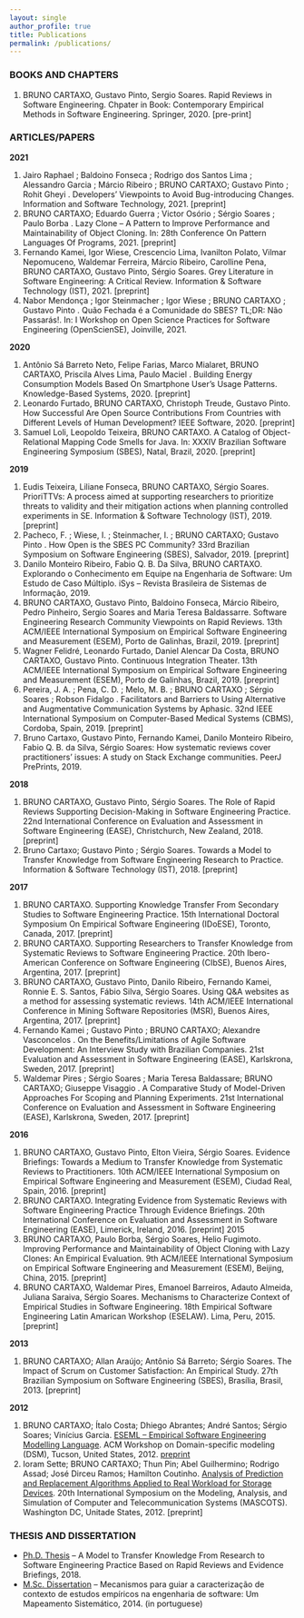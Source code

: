 ```yaml
---
layout: single
author_profile: true
title: Publications
permalink: /publications/
---
```


### BOOKS AND CHAPTERS
1. BRUNO CARTAXO, Gustavo Pinto, Sergio Soares. Rapid Reviews in Software Engineering. Chpater in Book: Contemporary Empirical Methods in Software Engineering. Springer, 2020. [pre-print]

### ARTICLES/PAPERS

**2021**
1. Jairo Raphael ; Baldoino Fonseca ; Rodrigo dos Santos Lima ; Alessandro Garcia ; Márcio Ribeiro ; BRUNO CARTAXO; Gustavo Pinto ; Rohit Gheyi . Developers’ Viewpoints to Avoid Bug-introducing Changes. Information and Software Technology, 2021. [preprint]
2. BRUNO CARTAXO; Eduardo Guerra ; Victor Osório ; Sérgio Soares ; Paulo Borba . Lazy Clone – A Pattern to Improve Performance and Maintainability of Object Cloning. In: 28th Conference On Pattern Languages Of Programs, 2021. [preprint]
3. Fernando Kamei, Igor Wiese, Crescencio Lima, Ivanilton Polato, Vilmar Nepomuceno, Waldemar Ferreira, Márcio Ribeiro, Carolline Pena, BRUNO CARTAXO, Gustavo Pinto, Sérgio Soares. Grey Literature in Software Engineering: A Critical Review. Information & Software Technology (IST), 2021. [preprint]
4. Nabor Mendonça ; Igor Steinmacher ; Igor Wiese ; BRUNO CARTAXO ; Gustavo Pinto . Quão Fechada é a Comunidade do SBES? TL;DR: Não Passarás!. In: I Workshop on Open Science Practices for Software Engineering (OpenScienSE), Joinville, 2021.

**2020**
1. Antônio Sá Barreto Neto, Felipe Farias, Marco Mialaret, BRUNO CARTAXO, Priscila Alves Lima, Paulo Maciel . Building Energy Consumption Models Based On Smartphone User’s Usage Patterns. Knowledge-Based Systems, 2020. [preprint]
2. Leonardo Furtado, BRUNO CARTAXO, Christoph Treude, Gustavo Pinto. How Successful Are Open Source Contributions From Countries with Different Levels of Human Development? IEEE Software, 2020. [preprint]
3. Samuel Loli, Leopoldo Teixeira, BRUNO CARTAXO. A Catalog of Object-Relational Mapping Code Smells for Java. In: XXXIV Brazilian Software Engineering Symposium (SBES), Natal, Brazil, 2020. [preprint]

**2019**
1. Eudis Teixeira, Liliane Fonseca, BRUNO CARTAXO, Sérgio Soares. PrioriTTVs: A process aimed at supporting researchers to prioritize threats to validity and their mitigation actions when planning controlled experiments in SE. Information & Software Technology (IST), 2019. [preprint]
2. Pacheco, F. ; Wiese, I. ; Steinmacher, I. ; BRUNO CARTAXO; Gustavo Pinto . How Open is the SBES PC Community? 33rd Brazilian Symposium on Software Engineering (SBES), Salvador, 2019. [preprint]
3. Danilo Monteiro Ribeiro, Fabio Q. B. Da Silva, BRUNO CARTAXO. Explorando o Conhecimento em Equipe na Engenharia de Software: Um Estudo de Caso Múltiplo. iSys – Revista Brasileira de Sistemas de Informação, 2019.
4. BRUNO CARTAXO, Gustavo Pinto, Baldoino Fonseca, Márcio Ribeiro, Pedro Pinheiro, Sergio Soares and Maria Teresa Baldassarre. Software Engineering Research Community Viewpoints on Rapid Reviews. 13th ACM/IEEE International Symposium on Empirical Software Engineering and Measurement (ESEM), Porto de Galinhas, Brazil, 2019. [preprint]
5. Wagner Felidré, Leonardo Furtado, Daniel Alencar Da Costa, BRUNO CARTAXO, Gustavo Pinto. Continuous Integration Theater. 13th ACM/IEEE International Symposium on Empirical Software Engineering and Measurement (ESEM), Porto de Galinhas, Brazil, 2019. [preprint]
6. Pereira, J. A. ; Pena, C. D. ; Melo, M. B. ; BRUNO CARTAXO ; Sérgio Soares ; Robson Fidalgo . Facilitators and Barriers to Using Alternative and Augmentative Communication Systems by Aphasic. 32nd IEEE International Symposium on Computer-Based Medical Systems (CBMS), Cordoba, Spain, 2019. [preprint]
7. Bruno Cartaxo, Gustavo Pinto, Fernando Kamei, Danilo Monteiro Ribeiro, Fabio Q. B. da Silva, Sérgio Soares: How systematic reviews cover practitioners’ issues: A study on Stack Exchange communities. PeerJ PrePrints, 2019.

**2018**
1. BRUNO CARTAXO, Gustavo Pinto, Sérgio Soares. The Role of Rapid Reviews Supporting Decision-Making in Software Engineering Practice. 22nd International Conference on Evaluation and Assessment in Software Engineering (EASE), Christchurch, New Zealand, 2018. [preprint]
2. Bruno Cartaxo; Gustavo Pinto ; Sérgio Soares. Towards a Model to Transfer Knowledge from Software Engineering Research to Practice. Information & Software Technology (IST), 2018. [preprint]

**2017**
1. BRUNO CARTAXO. Supporting Knowledge Transfer From Secondary Studies to Software Engineering Practice. 15th International Doctoral Symposium On Empirical Software Engineering (IDoESE), Toronto, Canada, 2017. [preprint]
2. BRUNO CARTAXO. Supporting Researchers to Transfer Knowledge from Systematic Reviews to Software Engineering Practice. 20th Ibero-American Conference on Software Engineering (CIbSE), Buenos Aires, Argentina, 2017. [preprint]
3. BRUNO CARTAXO, Gustavo Pinto, Danilo Ribeiro, Fernando Kamei, Ronnie E. S. Santos, Fábio Silva, Sérgio Soares. Using Q&A websites as a method for assessing systematic reviews. 14th ACM/IEEE International Conference in Mining Software Repositories (MSR), Buenos Aires, Argentina, 2017. [preprint]
4. Fernando Kamei ; Gustavo Pinto ; BRUNO CARTAXO; Alexandre Vasconcelos . On the Benefits/Limitations of Agile Software Development: An Interview Study with Brazilian Companies. 21st Evaluation and Assessment in Software Engineering (EASE), Karlskrona, Sweden, 2017. [preprint]
5. Waldemar Pires ; Sérgio Soares ; Maria Teresa Baldassare; BRUNO CARTAXO; Giuseppe Visaggio . A Comparative Study of Model-Driven Approaches For Scoping and Planning Experiments. 21st International Conference on Evaluation and Assessment in Software Engineering (EASE), Karlskrona, Sweden, 2017. [preprint]

**2016**
1. BRUNO CARTAXO, Gustavo Pinto, Elton Vieira, Sérgio Soares. Evidence Briefings: Towards a Medium to Transfer Knowledge from Systematic Reviews to Practitioners. 10th ACM/IEEE International Symposium on Empirical Software Engineering and Measurement (ESEM), Ciudad Real, Spain, 2016. [preprint]
2. BRUNO CARTAXO. Integrating Evidence from Systematic Reviews with Software Engineering Practice Through Evidence Briefings. 20th International Conference on Evaluation and Assessment in Software Engineering (EASE), Limerick, Ireland, 2016. [preprint]
2015
3. BRUNO CARTAXO, Paulo Borba, Sérgio Soares, Helio Fugimoto. Improving Performance and Maintainability of Object Cloning with Lazy Clones: An Empirical Evaluation. 9th ACM/IEEE International Symposium on Empirical Software Engineering and Measurement (ESEM), Beijing, China, 2015. [preprint]
4. BRUNO CARTAXO, Waldemar Pires, Emanoel Barreiros, Adauto Almeida, Juliana Saraiva, Sérgio Soares. Mechanisms to Characterize Context of Empirical Studies in Software Engineering. 18th Empirical Software Engineering Latin Amarican Workshop (ESELAW). Lima, Peru, 2015. [preprint]

**2013**
1. BRUNO CARTAXO; Allan Araújo; Antônio Sá Barreto; Sérgio Soares. The Impact of Scrum on Customer Satisfaction: An Empirical Study. 27th Brazilian Symposium on Software Engineering (SBES), Brasília, Brasil, 2013. [preprint]

**2012**
1. BRUNO CARTAXO; Ítalo Costa; Dhiego Abrantes; André Santos; Sérgio Soares; Vinícius Garcia. [ESEML – Empirical Software Engineering Modelling Language](http://www.dsmforum.org/events/dsm12/Papers/Cartaxo.pdf). ACM Workshop on Domain-specific modeling (DSM), Tucson, United States, 2012. [preprint](https://www.researchgate.net/profile/Vinicius-Garcia/publication/236816226_ESEML_-_Empirical_Software_Engineering_Modeling_Language/links/004635193d23846955000000/ESEML-Empirical-Software-Engineering-Modeling-Language.pdf)
2. Ioram Sette; BRUNO CARTAXO; Thun Pin; Abel Guilhermino; Rodrigo Assad; José Dirceu Ramos; Hamilton Coutinho. [Analysis of Prediction and Replacement Algorithms Applied to Real Workload for Storage Devices](http://ieeexplore.ieee.org/xpl/articleDetails.jsp?tp=&arnumber=6298216). 20th International Symposium on the Modeling, Analysis, and Simulation of Computer and Telecommunication Systems (MASCOTS). Washington DC, Unitade States, 2012. [preprint]

### THESIS AND DISSERTATION

- [Ph.D. Thesis]() – A Model to Transfer Knowledge From Research to Software Engineering Practice Based on Rapid Reviews and Evidence Briefings, 2018.
- [M.Sc. Dissertation]() – Mecanismos para guiar a caracterização de contexto de estudos empíricos na engenharia de software: Um Mapeamento Sistemático, 2014. (in portuguese)
